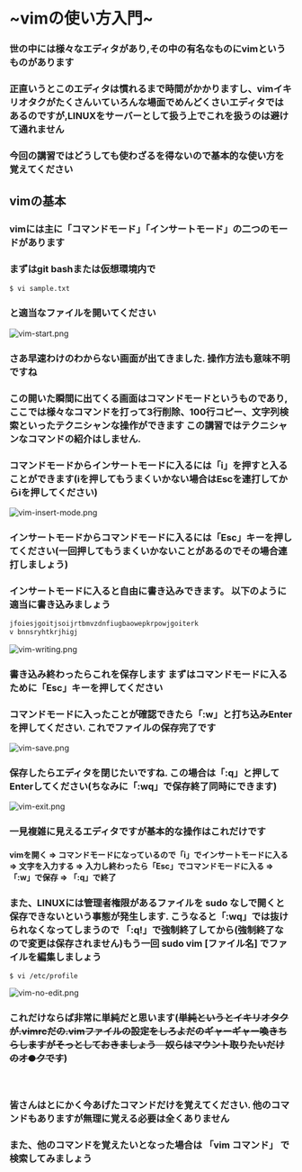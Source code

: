 # ~vimの使い方入門~

### 世の中には様々なエディタがあり,その中の有名なものにvimというものがあります

### 正直いうとこのエディタは慣れるまで時間がかかりますし、vimイキリオタクがたくさんいていろんな場面でめんどくさいエディタではあるのですが,LINUXをサーバーとして扱う上でこれを扱うのは避けて通れません

### 今回の講習ではどうしても使わざるを得ないので基本的な使い方を覚えてください

## vimの基本

### vimには主に「コマンドモード」「インサートモード」の二つのモードがあります

### まずはgit bashまたは仮想環境内で
```bash
$ vi sample.txt
```

### と適当なファイルを開いてください

![vim-start.png](https://kokenstudy.github.io/2017/assets/img/sec_0/vim-start.png)

### さあ早速わけのわからない画面が出てきました. 操作方法も意味不明ですね

### この開いた瞬間に出てくる画面はコマンドモードというものであり,ここでは様々なコマンドを打って3行削除、100行コピー、文字列検索といったテクニシャンな操作ができます この講習ではテクニシャンなコマンドの紹介はしません.

### コマンドモードからインサートモードに入るには「i」を押すと入ることができます(iを押してもうまくいかない場合はEscを連打してからiを押してください)

![vim-insert-mode.png](https://kokenstudy.github.io/2017/assets/img/sec_0/vim-insert-mode.png)


### インサートモードからコマンドモードに入るには「Esc」キーを押してください(一回押してもうまくいかないことがあるのでその場合連打しましょう)

### インサートモードに入ると自由に書き込みできます。 以下のように適当に書き込みましょう

```bash
jfoiesjgoitjsoijrtbmvzdnfiugbaowepkrpowjgoiterk
v bnnsryhtkrjhigj
```

![vim-writing.png](https://kokenstudy.github.io/2017/assets/img/sec_0/vim-writing.png)


### 書き込み終わったらこれを保存します まずはコマンドモードに入るために「Esc」キーを押してください


### コマンドモードに入ったことが確認できたら「:w」と打ち込みEnterを押してください. これでファイルの保存完了です

![vim-save.png](https://kokenstudy.github.io/2017/assets/img/sec_0/vim-save.png)


### 保存したらエディタを閉じたいですね. この場合は「:q」と押してEnterしてください(ちなみに「:wq」で保存終了同時にできます)

![vim-exit.png](https://kokenstudy.github.io/2017/assets/img/sec_0/vim-exit.png)


### 一見複雑に見えるエディタですが基本的な操作はこれだけです

#### vimを開く => コマンドモードになっているので「i」でインサートモードに入る => 文字を入力する => 入力し終わったら「Esc」でコマンドモードに入る => 「:w」で保存 => 「:q」で終了

### __また、LINUXには管理者権限があるファイルを sudo なしで開くと保存できないという事態が発生します. こうなると「:wq」では抜けられなくなってしまうので 「:q!」で強制終了してから(強制終了なので変更は保存されません)もう一回 sudo vim [ファイル名] でファイルを編集しましょう__

```
$ vi /etc/profile
```

![vim-no-edit.png](https://kokenstudy.github.io/2017/assets/img/sec_0/vim-no-edit.png)


### これだけならば非常に単純だと思います(~~単純というとイキリオタクが.vimrcだの.vimファイルの設定をしろよだのギャーギャー喚きちらしますがそっとしておきましょう　奴らはマウント取りたいだけのオ●クです~~)

　
### 皆さんはとにかく今あげたコマンドだけを覚えてください. 他のコマンドもありますが無理に覚える必要は全くありません

### また、他のコマンドを覚えたいとなった場合は 「vim コマンド」 で検索してみましょう